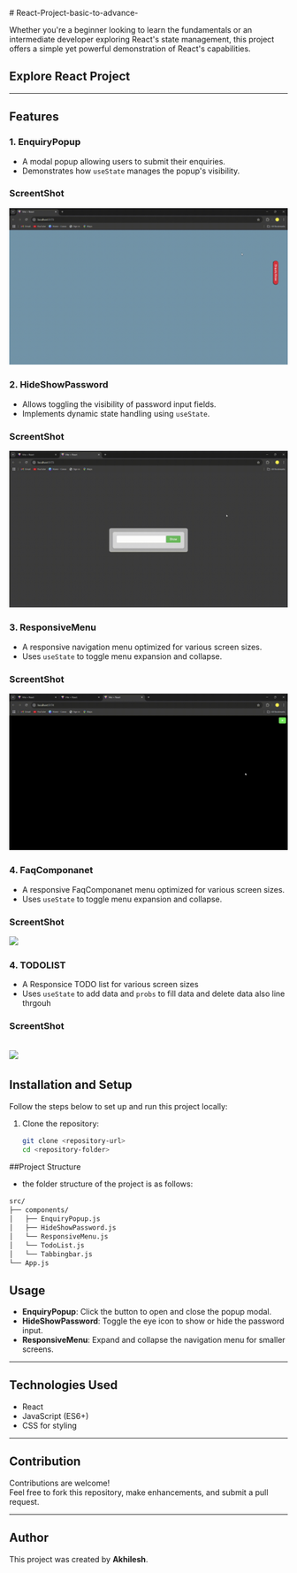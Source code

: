 ﻿﻿# React-Project-basic-to-advance-

Whether you're a beginner looking to learn the fundamentals or an intermediate developer exploring React's state management, this project offers a simple yet powerful demonstration of React's capabilities.

## Explore React Project 

---

## Features

### 1. **EnquiryPopup**
- A modal popup allowing users to submit their enquiries.
- Demonstrates how `useState` manages the popup's visibility.

### ScreentShot
![](https://github.com/codingexport/React-Project-basic-to-advance-/blob/main/EnQuiryPopup.gif)
### 2. **HideShowPassword**
- Allows toggling the visibility of password input fields.
- Implements dynamic state handling using `useState`.
### ScreentShot
![](https://github.com/codingexport/React-Project-basic-to-advance-/blob/main/hideShowPassword.gif)

### 3. **ResponsiveMenu**
- A responsive navigation menu optimized for various screen sizes.
- Uses `useState` to toggle menu expansion and collapse.
### ScreentShot
![](https://github.com/codingexport/React-Project-basic-to-advance-/blob/main/Responsive-Menu.gif)
### 4. **FaqComponanet**
- A responsive FaqComponanet menu optimized for various screen sizes.
- Uses `useState` to toggle menu expansion and collapse.
### ScreentShot
![](https://github.com/codingexport/React-Project-basic-to-advance-/blob/main/FaqQuestion.gif)

### 4. **TODOLIST**
 - A Responsice TODO list for various screen sizes
 - Uses `useState` to add data and `probs` to fill data and delete data also line thrgouh
### ScreentShot
   ![](https://github.com/codingexport/React-Project-basic-to-advance-/blob/main/Vite%20%2B%20React%20-%20Google%20Chrome%202024-11-25%2018-51-05.gif)
---

## Installation and Setup

Follow the steps below to set up and run this project locally:

1. Clone the repository:
   ```bash
   git clone <repository-url>
   cd <repository-folder>

##Project Structure
- the folder structure of the project is as follows:
```
src/
├── components/
│   ├── EnquiryPopup.js
│   ├── HideShowPassword.js
│   └── ResponsiveMenu.js
│   └── TodoList.js
│   └── Tabbingbar.js
└── App.js

```
## Usage

- **EnquiryPopup**: Click the button to open and close the popup modal.
- **HideShowPassword**: Toggle the eye icon to show or hide the password input.
- **ResponsiveMenu**: Expand and collapse the navigation menu for smaller screens.

---

## Technologies Used

- React  
- JavaScript (ES6+)  
- CSS for styling  

---

## Contribution

Contributions are welcome!  
Feel free to fork this repository, make enhancements, and submit a pull request.


---

## Author

This project was created by **Akhilesh**.

